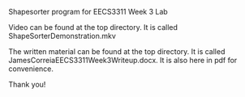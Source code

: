 Shapesorter program for EECS3311 Week 3 Lab

Video can be found at the top directory. It is called ShapeSorterDemonstration.mkv

The written material can be found at the top directory. It is called JamesCorreiaEECS3311Week3Writeup.docx. It is also here in pdf for convenience. 


Thank you!
